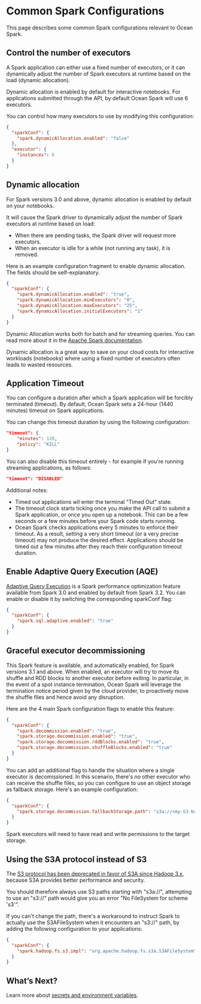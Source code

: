 # Common Spark Configurations

This page describes some common Spark configurations relevant to Ocean Spark.

## Control the number of executors

A Spark application can either use a fixed number of executors, or it can dynamically adjust the number
of Spark executors at runtime based on the load (dynamic allocation).

Dynamic allocation is enabled by default for interactive notebooks. For applications submitted through the API,
by default Ocean Spark will use 6 executors.

You can control how many executors to use by modifying this configuration:
```json
{
  "sparkConf": {
    "spark.dynamicAllocation.enabled": "false"
  },
  "executor": {
    "instances": 6
  }
}
```

## Dynamic allocation

For Spark versions 3.0 and above, dynamic allocation is enabled by default on your notebooks.

It will cause the Spark driver to dynamically adjust the number of Spark executors at runtime based on load:
- When there are pending tasks, the Spark driver will request more executors.
- When an executor is idle for a while (not running any task), it is removed.

Here is an example configuration fragment to enable dynamic allocation. The fields should be self-explanatory.

```json
{
  "sparkConf": {
    "spark.dynamicAllocation.enabled": "true",
    "spark.dynamicAllocation.minExecutors": "0",
    "spark.dynamicAllocation.maxExecutors": "25",
    "spark.dynamicAllocation.initialExecutors": "1"
  }
}
```

Dynamic Allocation works both for batch and for streaming queries. You can read more about it in the [Apache Spark documentation](https://spark.apache.org/docs/latest/configuration.html#dynamic-allocation).

Dynamic allocation is a great way to save on your cloud costs for interactive workloads (notebooks) where using a fixed number of executors often leads to wasted resources.

## Application Timeout

You can configure a duration after which a Spark application will be forcibly terminated (timeout).
By default, Ocean Spark sets a 24-hour (1440 minutes) timeout on Spark applications.

You can change this timeout duration by using the following configuration:
```json
"timeout": {
    "minutes": 120,
    "policy": "KILL"
}
```

You can also disable this timeout entirely - for example if you're running streaming applications, as follows:
```json
"timeout": "DISABLED"
```

Additional notes:
- Timed out applications wll enter the terminal "Timed Out" state.
- The timeout clock starts ticking once you make the API call to submit a Spark application, or once you 
open up a notebook. This can be a few seconds or a few minutes before your Spark code starts running.
- Ocean Spark checks applications every 5 minutes to enforce their timeout. As a result, setting a very short
timeout (or a very precise timeout) may not produce the desired effect. Applications should be
timed out a few minutes after they reach their configuration timeout duration.

## Enable Adaptive Query Execution (AQE)

[Adaptive Query Execution](https://spark.apache.org/docs/latest/sql-performance-tuning.html#adaptive-query-execution) is a Spark performance optimization feature available from Spark 3.0 and enabled by default from Spark 3.2. You can enable or disable it by switching the corresponding sparkConf flag:

```json
{
  "sparkConf": {
    "spark.sql.adaptive.enabled": "true"
  }
}
```

## Graceful executor decommissioning

This Spark feature is available, and automatically enabled, for Spark versions 3.1 and above.
When enabled, an executor will try to move its shuffle and RDD blocks to another executor before exiting.
In particular, in the event of a spot instance termination, Ocean Spark will leverage the termination notice period
given by the cloud provider, to proactively move the shuffle files and hence avoid any disruption.

Here are the 4 main Spark configuration flags to enable this feature:

```json
{
  "sparkConf": {
    "spark.decommission.enabled": "true",
    "spark.storage.decommission.enabled": "true",
    "spark.storage.decommission.rddBlocks.enabled": "true",
    "spark.storage.decommission.shuffleBlocks.enabled": "true"
  }
}
```

You can add an additional flag to handle the situation where a single executor is decomissioned.
In this scenario, there's no other executor who can receive the shuffle files, so you can configure to use
an object storage as fallback storage. Here's an example configuration:

```json
{
  "sparkConf": {
    "spark.storage.decommission.fallbackStorage.path": "s3a://<my-S3-bucket>/decom/"
  }
}
```

Spark executors will need to have read and write permissions to the target storage.

## Using the S3A protocol instead of S3

The [S3 protocol has been deprecated in favor of S3A since Hadoop 3.x](https://hadoop.apache.org/docs/current3/hadoop-aws/tools/hadoop-aws/index.html#Introducing_the_Hadoop_S3A_client.), because S3A provides better performance and security. 

You should therefore always use S3 paths starting with "s3a://", attempting to use an "s3://" path would give you an error "No FileSystem for scheme 's3'". 

If you can't change the path, there's a workaround to instruct Spark to actually use the S3AFileSystem when it encounters an "s3://" path, by adding the following configuration to your applications:

```json
{
  "sparkConf": {
    "spark.hadoop.fs.s3.impl": "org.apache.hadoop.fs.s3a.S3AFileSystem"
  }
}
```

## What’s Next?

Learn more about [secrets and environment variables](ocean-spark/configure-spark-apps/secrets-environment-variables).
